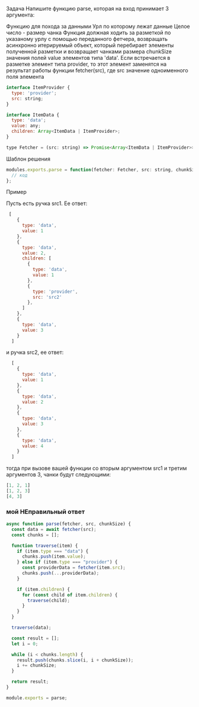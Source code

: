 Задача
Напишите функцию parse, которая на вход принимает 3 аргумента:

Функцию для похода за данными
Урл по которому лежат данные
Целое число - размер чанка
Функция должная ходить за разметкой по указаному урлу с помощью переданного фетчера, возвращать асинхронно итерируемый объект, который перебирает элементы полученной разметки и возвращает чанками размера chunkSize значения полей value элементов типа 'data'. Если встречается в разметке элемент типа provider, то этот элемент заменятся на результат работы функции fetcher(src), где src значение одноименного поля элемента

```js
interface ItemProvider {
  type: 'provider';
  src: string;
}

interface ItemData {
  type: 'data';
  value: any;
  children: Array<ItemData | ItemProvider>;
}

type Fetcher = (src: string) => Promise<Array<ItemData | ItemProvider>>;
```
Шаблон решения
```js
modules.exports.parse = function(fetcher: Fetcher, src: string, chunkSize: number): AsyncIterable<any[]> {
  // код
};
````
Пример

Пусть есть ручка src1. Ее ответ:
```js
 [
    {
      type: 'data',
      value: 1
    },
    {
      type: 'data',
      value: 2,
      children: [
        {
          type: 'data',
          value: 1
        },
        {
          type: 'provider',
          src: 'src2'
        },
      ]
    },
    {
      type: 'data',
      value: 3
    }
  ]
  ```
и ручка src2, ее ответ:
``` js
  [
    {
      type: 'data',
      value: 1
    },
    {
      type: 'data',
      value: 2
    },
    {
      type: 'data',
      value: 3
    },
    {
      type: 'data',
      value: 4
    }
  ]
  ```
тогда при вызове вашей функции со вторым аргументом src1 и третим аргументов 3, чанки будут следующими:
```js
[1, 2, 1]
[1, 2, 3]
[4, 3]
```
### мой НЕправильный ответ

```js
async function parse(fetcher, src, chunkSize) {
  const data = await fetcher(src);
  const chunks = [];

  function traverse(item) {
    if (item.type === "data") {
      chunks.push(item.value);
    } else if (item.type === "provider") {
      const providerData = fetcher(item.src);
      chunks.push(...providerData);
    }

    if (item.children) {
      for (const child of item.children) {
        traverse(child);
      }
    }
  }

  traverse(data);

  const result = [];
  let i = 0;

  while (i < chunks.length) {
    result.push(chunks.slice(i, i + chunkSize));
    i += chunkSize;
  }

  return result;
}

module.exports = parse;

```
